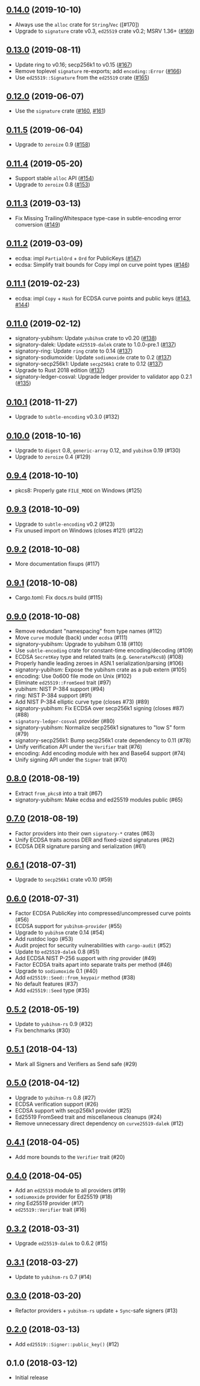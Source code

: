 ## [0.14.0] (2019-10-10)

- Always use the `alloc` crate for `String`/`Vec` ([#170])
- Upgrade to `signature` crate v0.3, `ed25519` crate v0.2; MSRV 1.36+ ([#169])

## [0.13.0] (2019-08-11)

- Update ring to v0.16; secp256k1 to v0.15 ([#167])
- Remove toplevel `signature` re-exports; add `encoding::Error` ([#166])
- Use `ed25519::Signature` from the `ed25519` crate ([#165])

## [0.12.0] (2019-06-07)

- Use the `signature` crate ([#160], [#161])

## [0.11.5] (2019-06-04)

- Upgrade to `zeroize` 0.9 ([#158])

## [0.11.4] (2019-05-20)

- Support stable `alloc` API ([#154])
- Upgrade to `zeroize` 0.8 ([#153])

## [0.11.3] (2019-03-13)

- Fix Missing TrailingWhitespace type-case in subtle-encoding error conversion ([#149])

## [0.11.2] (2019-03-09)

- ecdsa: impl `PartialOrd` + `Ord` for PublicKeys ([#147])
- ecdsa: Simplify trait bounds for Copy impl on curve point types ([#146])

## [0.11.1] (2019-02-23)

- ecdsa: impl `Copy` + `Hash` for ECDSA curve points and public keys
   ([#143], [#144])

## [0.11.0] (2019-02-12)

- signatory-yubihsm: Update `yubihsm` crate to v0.20 ([#138])
- signatory-dalek: Update `ed25519-dalek` crate to 1.0.0-pre.1 ([#137])
- signatory-ring: Update `ring` crate to 0.14 ([#137])
- signatory-sodiumoxide: Update `sodiumoxide` crate to 0.2 ([#137]) 
- signatory-secp256k1: Update `secp256k1` crate to 0.12 ([#137])
- Upgrade to Rust 2018 edition ([#137])
- signatory-ledger-cosval: Upgrade ledger provider to validator app 0.2.1 ([#135])

## [0.10.1] (2018-11-27)

- Upgrade to `subtle-encoding` v0.3.0 (#132)

## [0.10.0] (2018-10-16)

- Upgrade to `digest` 0.8, `generic-array` 0.12, and `yubihsm` 0.19 (#130)
- Upgrade to `zeroize` 0.4 (#129)

## [0.9.4] (2018-10-10)

- pkcs8: Properly gate `FILE_MODE` on Windows (#125)

## [0.9.3] (2018-10-09)

- Upgrade to `subtle-encoding` v0.2 (#123)
- Fix unused import on Windows (closes #121) (#122)

## [0.9.2] (2018-10-08)

- More documentation fixups (#117)

## [0.9.1] (2018-10-08)

- Cargo.toml: Fix docs.rs build (#115)

## [0.9.0] (2018-10-08)

- Remove redundant "namespacing" from type names (#112)
- Move `curve` module (back) under `ecdsa` (#111)
- signatory-yubihsm: Upgrade to yubihsm 0.18 (#110)
- Use `subtle-encoding` crate for constant-time encoding/decoding (#109)
- ECDSA `SecretKey` type and related traits (e.g. `GeneratePkcs8`) (#108)
- Properly handle leading zeroes in ASN.1 serialization/parsing (#106)
- signatory-yubihsm: Expose the yubihsm crate as a pub extern (#105)
- encoding: Use 0o600 file mode on Unix (#102)
- Eliminate `ed25519::FromSeed` trait (#97)
- yubihsm: NIST P-384 support (#94)
- ring: NIST P-384 support (#91)
- Add NIST P-384 elliptic curve type (closes #73) (#89)
- signatory-yubihsm: Fix ECDSA over secp256k1 signing (closes #87) (#88)
- `signatory-ledger-cosval` provider (#80)
- signatory-yubihsm: Normalize secp256k1 signatures to "low S" form (#79)
- signatory-secp256k1: Bump secp256k1 crate dependency to 0.11 (#78)
- Unify verification API under the `Verifier` trait (#76)
- encoding: Add encoding module with hex and Base64 support (#74)
- Unify signing API under the `Signer` trait (#70)

## [0.8.0] (2018-08-19)

- Extract `from_pkcs8` into a trait (#67)
- signatory-yubihsm: Make ecdsa and ed25519 modules public (#65)

## [0.7.0] (2018-08-19)

- Factor providers into their own `signatory-*` crates (#63)
- Unify ECDSA traits across DER and fixed-sized signatures (#62)
- ECDSA DER signature parsing and serialization (#61)

## [0.6.1] (2018-07-31)

- Upgrade to `secp256k1` crate v0.10 (#59)

## [0.6.0] (2018-07-31)

- Factor ECDSA PublicKey into compressed/uncompressed curve points (#56)
- ECDSA support for `yubihsm-provider` (#55)
- Upgrade to `yubihsm` crate 0.14 (#54)
- Add rustdoc logo (#53)
- Audit project for security vulnerabilities with `cargo-audit` (#52)
- Update to `ed25519-dalek` 0.8 (#51)
- Add ECDSA NIST P-256 support with *ring* provider (#49)
- Factor ECDSA traits apart into separate traits per method (#46)
- Upgrade to `sodiumoxide` 0.1 (#40)
- Add `ed25519::Seed::from_keypair` method (#38)
- No default features (#37)
- Add `ed25519::Seed` type (#35)

## [0.5.2] (2018-05-19)

- Update to `yubihsm-rs` 0.9 (#32)
- Fix benchmarks (#30)

## [0.5.1] (2018-04-13)

- Mark all Signers and Verifiers as Send safe (#29)

## [0.5.0] (2018-04-12)

- Upgrade to `yubihsm-rs` 0.8 (#27)
- ECDSA verification support (#26)
- ECDSA support with secp256k1 provider (#25)
- Ed25519 FromSeed trait and miscellaneous cleanups (#24)
- Remove unnecessary direct dependency on `curve25519-dalek` (#12)

## [0.4.1] (2018-04-05)

- Add more bounds to the `Verifier` trait (#20)

## [0.4.0] (2018-04-05)

- Add an `ed25519` module to all providers (#19)
- `sodiumoxide` provider for Ed25519 (#18)
- *ring* Ed25519 provider (#17)
- `ed25519::Verifier` trait (#16)

## [0.3.2] (2018-03-31)

- Upgrade `ed25519-dalek` to 0.6.2 (#15)

## [0.3.1] (2018-03-27)

- Update to `yubihsm-rs` 0.7 (#14)

## [0.3.0] (2018-03-20)

- Refactor providers + `yubihsm-rs` update + `Sync`-safe signers (#13)

## [0.2.0] (2018-03-13)

- Add `ed25519::Signer::public_key()` (#12)

## 0.1.0 (2018-03-12)

- Initial release

[0.14.0]: https://github.com/tendermint/signatory/pull/171
[#169]: https://github.com/tendermint/signatory/pull/169
[#168]: https://github.com/tendermint/signatory/pull/168
[0.13.0]: https://github.com/tendermint/signatory/pull/168
[#167]: https://github.com/tendermint/signatory/pull/167
[#166]: https://github.com/tendermint/signatory/pull/166
[#165]: https://github.com/tendermint/signatory/pull/165
[0.12.0]: https://github.com/tendermint/signatory/pull/162
[#161]: https://github.com/tendermint/signatory/pull/161
[#160]: https://github.com/tendermint/signatory/pull/160
[0.11.5]: https://github.com/tendermint/signatory/pull/159
[#158]: https://github.com/tendermint/signatory/pull/158
[0.11.4]: https://github.com/tendermint/signatory/pull/155
[#154]: https://github.com/tendermint/signatory/pull/154
[#153]: https://github.com/tendermint/signatory/pull/153
[0.11.3]: https://github.com/tendermint/signatory/pull/150
[#149]: https://github.com/tendermint/signatory/pull/149
[0.11.2]: https://github.com/tendermint/signatory/pull/148
[#147]: https://github.com/tendermint/signatory/pull/147
[#146]: https://github.com/tendermint/signatory/pull/146
[0.11.1]: https://github.com/tendermint/signatory/pull/145
[#144]: https://github.com/tendermint/signatory/pull/144
[#143]: https://github.com/tendermint/signatory/pull/143
[0.11.0]: https://github.com/tendermint/signatory/pull/139
[#138]: https://github.com/tendermint/signatory/pull/138
[#137]: https://github.com/tendermint/signatory/pull/137
[#135]: https://github.com/tendermint/signatory/pull/135
[0.10.1]: https://github.com/tendermint/signatory/pull/134
[0.10.0]: https://github.com/tendermint/signatory/pull/131
[0.9.4]: https://github.com/tendermint/signatory/pull/126
[0.9.3]: https://github.com/tendermint/signatory/pull/124
[0.9.2]: https://github.com/tendermint/signatory/pull/118
[0.9.1]: https://github.com/tendermint/signatory/pull/116
[0.9.0]: https://github.com/tendermint/signatory/pull/114
[0.8.0]: https://github.com/tendermint/signatory/compare/v0.7.0...v0.8.0
[0.7.0]: https://github.com/tendermint/signatory/compare/v0.6.1...v0.7.1
[0.6.1]: https://github.com/tendermint/signatory/compare/v0.6.0...v0.6.1
[0.6.0]: https://github.com/tendermint/signatory/compare/v0.5.2...v0.6.0
[0.5.2]: https://github.com/tendermint/signatory/compare/v0.5.1...v0.5.2
[0.5.1]: https://github.com/tendermint/signatory/compare/v0.5.0...v0.5.1
[0.5.0]: https://github.com/tendermint/signatory/compare/v0.4.1...v0.5.0
[0.4.1]: https://github.com/tendermint/signatory/compare/v0.4.0...v0.4.1
[0.4.0]: https://github.com/tendermint/signatory/compare/v0.3.2...v0.4.0
[0.3.2]: https://github.com/tendermint/signatory/compare/v0.3.1...v0.3.2
[0.3.1]: https://github.com/tendermint/signatory/compare/v0.3.0...v0.3.1
[0.3.0]: https://github.com/tendermint/signatory/compare/v0.2.0...v0.3.0
[0.2.0]: https://github.com/tendermint/signatory/compare/v0.1.0...v0.2.0
